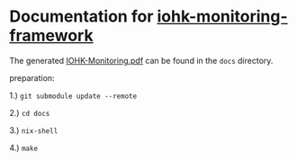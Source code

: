 # Documentation for [iohk-monitoring-framework](https://github.com/input-output-hk/iohk-monitoring-framework)

The generated [IOHK-Monitoring.pdf](docs/IOHK-Monitoring.pdf) can be found in the `docs` directory.

preparation:

1.) `git submodule update --remote`

2.) `cd docs`

3.) `nix-shell`

4.) `make`

